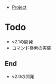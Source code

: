 - [Project](https://github.com/SpaceServerApp/Cosumo-Chan/projects)
# Todo

- v2.1の開発
- コマンド検索の実装

## End
* v2.0の開発